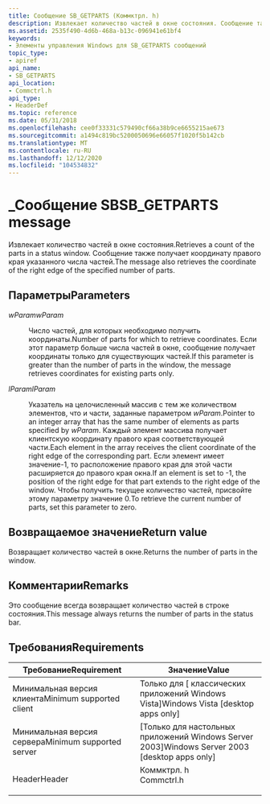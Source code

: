```yaml
---
title: Сообщение SB_GETPARTS (Коммктрл. h)
description: Извлекает количество частей в окне состояния. Сообщение также получает координату правого края указанного числа частей.
ms.assetid: 2535f490-4d6b-468a-b13c-096941e61bf4
keywords:
- Элементы управления Windows для SB_GETPARTS сообщений
topic_type:
- apiref
api_name:
- SB_GETPARTS
api_location:
- Commctrl.h
api_type:
- HeaderDef
ms.topic: reference
ms.date: 05/31/2018
ms.openlocfilehash: cee0f33331c579490cf66a38b9ce6655215ae673
ms.sourcegitcommit: a1494c819bc5200050696e66057f1020f5b142cb
ms.translationtype: MT
ms.contentlocale: ru-RU
ms.lasthandoff: 12/12/2020
ms.locfileid: "104534832"
---
```

# <a name="sb_getparts-message"></a><span data-ttu-id="2a17a-105">\_Сообщение SB</span><span class="sxs-lookup"><span data-stu-id="2a17a-105">SB\_GETPARTS message</span></span>

<span data-ttu-id="2a17a-106">Извлекает количество частей в окне состояния.</span><span class="sxs-lookup"><span data-stu-id="2a17a-106">Retrieves a count of the parts in a status window.</span></span> <span data-ttu-id="2a17a-107">Сообщение также получает координату правого края указанного числа частей.</span><span class="sxs-lookup"><span data-stu-id="2a17a-107">The message also retrieves the coordinate of the right edge of the specified number of parts.</span></span>

## <a name="parameters"></a><span data-ttu-id="2a17a-108">Параметры</span><span class="sxs-lookup"><span data-stu-id="2a17a-108">Parameters</span></span>

<dl> <dt>

<span data-ttu-id="2a17a-109">*wParam*</span><span class="sxs-lookup"><span data-stu-id="2a17a-109">*wParam*</span></span> 
</dt> <dd>

<span data-ttu-id="2a17a-110">Число частей, для которых необходимо получить координаты.</span><span class="sxs-lookup"><span data-stu-id="2a17a-110">Number of parts for which to retrieve coordinates.</span></span> <span data-ttu-id="2a17a-111">Если этот параметр больше числа частей в окне, сообщение получает координаты только для существующих частей.</span><span class="sxs-lookup"><span data-stu-id="2a17a-111">If this parameter is greater than the number of parts in the window, the message retrieves coordinates for existing parts only.</span></span>

</dd> <dt>

<span data-ttu-id="2a17a-112">*lParam*</span><span class="sxs-lookup"><span data-stu-id="2a17a-112">*lParam*</span></span> 
</dt> <dd>

<span data-ttu-id="2a17a-113">Указатель на целочисленный массив с тем же количеством элементов, что и части, заданные параметром *wParam*.</span><span class="sxs-lookup"><span data-stu-id="2a17a-113">Pointer to an integer array that has the same number of elements as parts specified by *wParam*.</span></span> <span data-ttu-id="2a17a-114">Каждый элемент массива получает клиентскую координату правого края соответствующей части.</span><span class="sxs-lookup"><span data-stu-id="2a17a-114">Each element in the array receives the client coordinate of the right edge of the corresponding part.</span></span> <span data-ttu-id="2a17a-115">Если элемент имеет значение-1, то расположение правого края для этой части расширяется до правого края окна.</span><span class="sxs-lookup"><span data-stu-id="2a17a-115">If an element is set to -1, the position of the right edge for that part extends to the right edge of the window.</span></span> <span data-ttu-id="2a17a-116">Чтобы получить текущее количество частей, присвойте этому параметру значение 0.</span><span class="sxs-lookup"><span data-stu-id="2a17a-116">To retrieve the current number of parts, set this parameter to zero.</span></span>

</dd> </dl>

## <a name="return-value"></a><span data-ttu-id="2a17a-117">Возвращаемое значение</span><span class="sxs-lookup"><span data-stu-id="2a17a-117">Return value</span></span>

<span data-ttu-id="2a17a-118">Возвращает количество частей в окне.</span><span class="sxs-lookup"><span data-stu-id="2a17a-118">Returns the number of parts in the window.</span></span>

## <a name="remarks"></a><span data-ttu-id="2a17a-119">Комментарии</span><span class="sxs-lookup"><span data-stu-id="2a17a-119">Remarks</span></span>

<span data-ttu-id="2a17a-120">Это сообщение всегда возвращает количество частей в строке состояния.</span><span class="sxs-lookup"><span data-stu-id="2a17a-120">This message always returns the number of parts in the status bar.</span></span>

## <a name="requirements"></a><span data-ttu-id="2a17a-121">Требования</span><span class="sxs-lookup"><span data-stu-id="2a17a-121">Requirements</span></span>



| <span data-ttu-id="2a17a-122">Требование</span><span class="sxs-lookup"><span data-stu-id="2a17a-122">Requirement</span></span> | <span data-ttu-id="2a17a-123">Значение</span><span class="sxs-lookup"><span data-stu-id="2a17a-123">Value</span></span> |
|-------------------------------------|---------------------------------------------------------------------------------------|
| <span data-ttu-id="2a17a-124">Минимальная версия клиента</span><span class="sxs-lookup"><span data-stu-id="2a17a-124">Minimum supported client</span></span><br/> | <span data-ttu-id="2a17a-125">Только для \[ классических приложений Windows Vista\]</span><span class="sxs-lookup"><span data-stu-id="2a17a-125">Windows Vista \[desktop apps only\]</span></span><br/>                                        |
| <span data-ttu-id="2a17a-126">Минимальная версия сервера</span><span class="sxs-lookup"><span data-stu-id="2a17a-126">Minimum supported server</span></span><br/> | <span data-ttu-id="2a17a-127">\[Только для настольных приложений Windows Server 2003\]</span><span class="sxs-lookup"><span data-stu-id="2a17a-127">Windows Server 2003 \[desktop apps only\]</span></span><br/>                                  |
| <span data-ttu-id="2a17a-128">Header</span><span class="sxs-lookup"><span data-stu-id="2a17a-128">Header</span></span><br/>                   | <dl> <span data-ttu-id="2a17a-129"><dt>Коммктрл. h</dt></span><span class="sxs-lookup"><span data-stu-id="2a17a-129"><dt>Commctrl.h</dt></span></span> </dl> |



 

 





